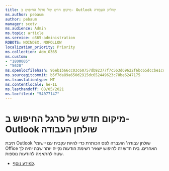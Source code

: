 ```yaml
---
title: מיקום חדש של סרגל החיפוש ב- Outlook שולחן העבודה
ms.author: pebaum
author: pebaum
manager: scotv
ms.audience: Admin
ms.topic: article
ms.service: o365-administration
ROBOTS: NOINDEX, NOFOLLOW
localization_priority: Priority
ms.collection: Adm_O365
ms.custom:
- "1800005"
- "5620"
ms.openlocfilehash: 96eb1b66cc03c60757db92377f7c563d69622f6bc65dccbe1cdaba03a8872ff8
ms.sourcegitcommit: b5f7da89a650d2915dc652449623c78be6247175
ms.translationtype: MT
ms.contentlocale: he-IL
ms.lasthandoff: 08/05/2021
ms.locfileid: "54077147"
---
```

# <a name="new-location-of-the-search-bar-in-outlook-desktop"></a>מיקום חדש של סרגל החיפוש ב- Outlook שולחן העבודה

תיבת Outlook 'שולחן עבודה' הועברה לפס הכותרת כדי להיות עקבית עם יישומי Office האחרים. בית חדש זה לחיפוש ישאיר רשימת הודעות נקייה יותר שבה יהיה לך שטח להתאמה להודעות נוספות.
- [למידע נוסף](https://support.microsoft.com/en-us/office/96fee452-80cd-492d-a35c-5c37584b416b).
